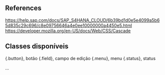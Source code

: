 ## References

https://help.sap.com/docs/SAP_S4HANA_CLOUD/6b39bd1d0e5e4099a5b65d835c29c696/c8e09756646a4e0ee10000000a4450e5.html
https://developer.mozilla.org/en-US/docs/Web/CSS/Cascade

## Classes disponíveis

{.button}, botão
{.field}, campo de edição
{.menu}, menu
{.status}, status

...